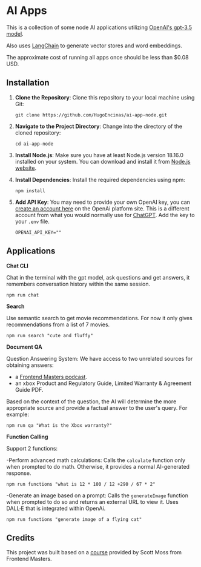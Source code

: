 # AI Apps

This is a collection of some node AI applications utilizing [OpenAI's gpt-3.5 model](https://platform.openai.com/docs/introduction).

Also uses [LangChain](https://js.langchain.com/docs/get_started/introduction) to generate vector stores and word embeddings.

The approximate cost of running all apps once should be less than $0.08 USD.

## Installation

1. **Clone the Repository**: Clone this repository to your local machine using Git:

   ```
   git clone https://github.com/HugoEncinas/ai-app-node.git
   ```

2. **Navigate to the Project Directory**: Change into the directory of the cloned repository:

   ```
   cd ai-app-node
   ```

3. **Install Node.js**: Make sure you have at least Node.js version 18.16.0 installed on your system. You can download and install it from [Node.js website](https://nodejs.org/).

4. **Install Dependencies**: Install the required dependencies using npm:

   ```
   npm install
   ```

5. **Add API Key**: You may need to provide your own OpenAI key, you can [create an account here](https://platform.openai.com/) on the OpenAi platform site. This is a different account from what you would normally use for [ChatGPT](https://chat.openai.com/). Add the key to your `.env` file.

   ```
   OPENAI_API_KEY=""
   ```

## Applications

**Chat CLI**

Chat in the terminal with the gpt model, ask questions and get answers, it remembers conversation history within the same session.

```
npm run chat
```

**Search**

Use semantic search to get movie recommendations. For now it only gives recommendations from a list of 7 movies.

```
npm run search "cute and fluffy"
```

**Document QA**

Question Answering System: We have access to two unrelated sources for obtaining answers:

- a [Frontend Masters podcast](https://www.youtube.com/watch?v=zR_iuq2evXo).
- an xbox Product and Regulatory Guide, Limited Warranty & Agreement Guide PDF.

Based on the context of the question, the AI will determine the more appropriate source and provide a factual answer to the user's query. For example:

```
npm run qa "What is the Xbox warranty?"
```

**Function Calling**

Support 2 functions:

-Perform advanced math calculations: Calls the `calculate` function only when prompted to do math. Otherwise, it provides a normal AI-generated response.

```
npm run functions "what is 12 * 100 / 12 +290 / 67 * 2"
```

-Generate an image based on a prompt: Calls the `generateImage` function when prompted to do so and returns an external URL to view it. Uses DALL·E that is integrated within OpenAi.

```
npm run functions "generate image of a flying cat"
```

## Credits

This project was built based on a [course](https://frontendmasters.com/courses/openai-node/) provided by Scott Moss from Frontend Masters.
